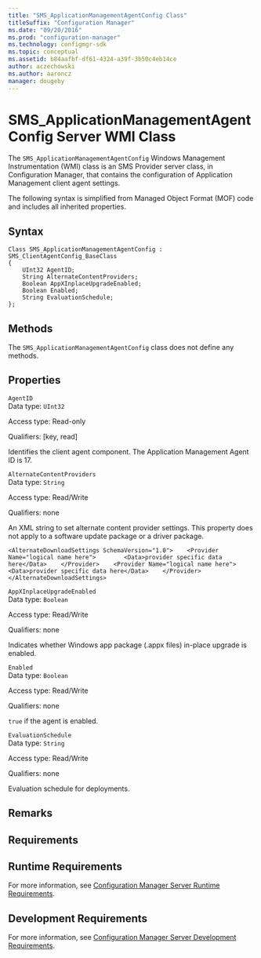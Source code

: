 ```yaml
---
title: "SMS_ApplicationManagementAgentConfig Class"
titleSuffix: "Configuration Manager"
ms.date: "09/20/2016"
ms.prod: "configuration-manager"
ms.technology: configmgr-sdk
ms.topic: conceptual
ms.assetid: b84aafbf-df61-4324-a39f-3b50c4eb14ce
author: aczechowski
ms.author: aaroncz
manager: dougeby
---
```

# SMS_ApplicationManagementAgentConfig Server WMI Class
The `SMS_ApplicationManagementAgentConfig` Windows Management Instrumentation (WMI) class is an SMS Provider server class, in Configuration Manager, that contains the configuration of Application Management client agent settings.  

 The following syntax is simplified from Managed Object Format (MOF) code and includes all inherited properties.  

## Syntax  

```  
Class SMS_ApplicationManagementAgentConfig : SMS_ClientAgentConfig_BaseClass  
{  
    UInt32 AgentID;  
    String AlternateContentProviders;  
    Boolean AppXInplaceUpgradeEnabled;  
    Boolean Enabled;  
    String EvaluationSchedule;  
};  
```  

## Methods  
 The `SMS_ApplicationManagementAgentConfig` class does not define any methods.  

## Properties  
 `AgentID`  
 Data type: `UInt32`  

 Access type: Read-only  

 Qualifiers: [key, read]  

 Identifies the client agent component. The Application Management Agent ID is 17.  

 `AlternateContentProviders`  
 Data type: `String`  

 Access type: Read/Write  

 Qualifiers: none  

 An XML string to set alternate content provider settings. This property does not apply to a software update package or a driver package.  

```  
<AlternateDownloadSettings SchemaVersion="1.0">    <Provider Name="logical name here">        <Data>provider specific data here</Data>    </Provider>    <Provider Name="logical name here">         <Data>provider specific data here</Data>    </Provider></AlternateDownloadSettings>  
```  

 `AppXInplaceUpgradeEnabled`  
 Data type: `Boolean`  

 Access type: Read/Write  

 Qualifiers: none  

 Indicates whether Windows app package (.appx files)  in-place upgrade is enabled.  

 `Enabled`  
 Data type: `Boolean`  

 Access type: Read/Write  

 Qualifiers: none  

 `true` if the agent is enabled.  

 `EvaluationSchedule`  
 Data type: `String`  

 Access type: Read/Write  

 Qualifiers: none  

 Evaluation schedule for deployments.  

## Remarks  

## Requirements  

## Runtime Requirements  
 For more information, see [Configuration Manager Server Runtime Requirements](../../../../../develop/core/reqs/server-runtime-requirements.md).  

## Development Requirements  
 For more information, see [Configuration Manager Server Development Requirements](../../../../../develop/core/reqs/server-development-requirements.md).
